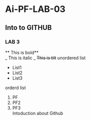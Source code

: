 # Ai-PF-LAB-03
## Into to GITHUB
### LAB 3
** This is bold**
<br/>
_ This is italic _
~~This is tilt~~
unordered list 
<br/>
- List1
- List2
- List3
   <br/>
   
orderd list

1. PF
2. PF2
3. PF3
   <br/>
Intoduction about Github
